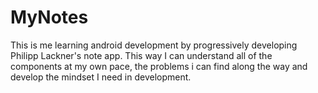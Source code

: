 # MyNotes

This is me learning android development by progressively developing Philipp Lackner's note app. 
This way I can understand all of the components at my own pace, the problems i can find along the way and develop the mindset I need in development.
